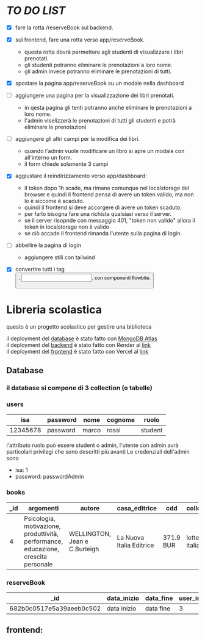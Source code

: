 # *TO DO LIST*

- [X] fare la rotta /reserveBook sul backend.
- [X] sul frontend, fare una rotta verso app/reserveBook.
    - questa rotta dovrà permettere agli studenti di visualizzare i libri prenotati.
    - gli studenti potranno eliminare le prenotazioni a loro nome.
    - gli admin invece potranno eliminare le prenotazioni di tutti.
- [X] spostare la pagina app/reserveBook su un modale nella dashboard
- [ ] aggiungere una pagina per la visualizzazione dei libri prenotati.
    - in qesta pagina gli tenti potranno anche eliminare le prenotazioni a loro nome.
    - l'admin viselizzerà le prenotazioni di tutti gli studenti e potrà eliminare le prenotazioni
- [ ] aggiungere gli altri campi per la modifica dei libri.
    - quando l'admin vuole modificare un libro si apre un modale con all'interno un form.
    - il form chiede solamente 3 campi
- [X] aggiustare il reindirizzamento verso app/dashboard:
    -  il token dopo 1h scade, ma rimane comunque nel localstorage del browser e quindi il frontend pensa di avere un token valido, ma non lo è siccome è scaduto.
    -  quindi il frontend si deve accorgere di avere un token scaduto.
    - per farlo bisogna fare una richista qualsiasi verso il server.
    - se il server risopnde con messaggio 401, "token non valido" allora il token in localstorage non è valido
    - se ciò accade il frontend rimanda l'utente sulla pagina di login.
- [ ] abbellire la pagina di login
    - aggiungere stili con tailwind
- [X] convertire tutti i tag <button>, <input>, <label> con componenti flowbite.





# Libreria scolastica
questo è un progetto scolastico per gestire una biblioteca

il deployment del [database](#database) è stato fatto con [MongoDB Atlas](https://www.mongodb.com/products/platform/atlas-database)  
il deployment del [backend](./backend/README.md) è stato fatto con Render al [link](https://bookstoreonline.onrender.com/)  
il deployment del [frontend](./Frontend/README.md) è stato fatto con Vercel al [link](https://biblioteca-scolastica.vercel.app)  

## Database
### il database si compone di 3 collection (o tabelle) 

### users

|isa|password|nome|cognome|ruolo|
|---|--------|----|-------|-----|
|12345678|password|marco|rossi|student|

l'attributo ruolo può essere student o admin, l'utente con admin avrà particolari privilegi che sono descritti più avanti
Le credenziali dell'admin sono
- isa: 1
- password: passwordAdmin

### books

| _id      | argomenti                                               | autore                          | casa_editrice              | cdd      | collocazione        | lingua    | note | prestabile | stato        | titolo                                      |
|----------|---------------------------------------------------------|---------------------------------|----------------------------|----------|---------------------|----------|------|------------|--------------|---------------------------------------------|
| 4        | Psicologia, motivazione, produttività, performance, educazione, crescita personale | WELLINGTON, Jean e C.Burleigh  | La Nuova Italia Editrice   | 371.9 BUR | letteratura italiana | italiano |      | TRUE       | Disponibile  | Cattivo Rendimento (Edizione Rivisitata)    |


### reserveBook

| _id                        | data_inizio | data_fine   | user_isa | book_id |
|----------------------------|-------------|-------------|----------|---------|
| 682b0c0517e5a39aeeb0c502    | data inizio | data fine   | 3        | 29      |



## frontend:

